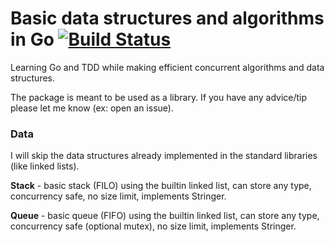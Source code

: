 # Basic data structures and algorithms in Go [![Build Status](https://travis-ci.org/BTooLs/basic-data-and-algorithms.svg?branch=master)](https://travis-ci.org/BTooLs/basic-data-and-algorithms)
Learning Go and TDD while making efficient concurrent algorithms and data structures.

The package is meant to be used as a library. If you have any advice/tip please let me know (ex: open an issue).


### Data
I will skip the data structures already implemented in the standard libraries (like linked lists).

**Stack** - basic stack (FILO) using the builtin linked list, can store any type, concurrency safe, no size limit, implements Stringer.

**Queue** - basic queue (FIFO) using the builtin linked list, can store any type, concurrency safe (optional mutex), no size limit, implements Stringer.